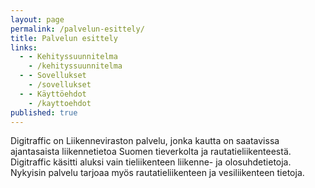 ```yaml
---
layout: page
permalink: /palvelun-esittely/
title: Palvelun esittely
links:
  - - Kehityssuunnitelma
    - /kehityssuunnitelma
  - - Sovellukset
    - /sovellukset
  - - Käyttöehdot
    - /kayttoehdot
published: true
---
```


Digitraffic on Liikenneviraston palvelu, jonka kautta on saatavissa ajantasaista liikennetietoa Suomen tieverkolta ja rautatieliikenteestä. Digitraffic käsitti aluksi vain tieliikenteen liikenne- ja olosuhdetietoja. Nykyisin palvelu tarjoaa myös rautatieliikenteen ja vesiliikenteen tietoja.
